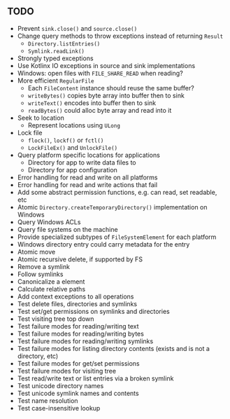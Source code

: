 
## TODO

- Prevent `sink.close()` and `source.close()`
- Change query methods to throw exceptions instead of returning `Result`
  - `Directory.listEntries()`
  - `Symlink.readLink()`
- Strongly typed exceptions
- Use Kotlinx IO exceptions in source and sink implementations
- Windows: open files with `FILE_SHARE_READ` when reading?
- More efficient `RegularFile`
  - Each `FileContent` instance should reuse the same buffer?
  - `writeBytes()` copies byte array into buffer then to sink 
  - `writeText()` encodes into buffer then to sink
  - `readBytes()` could alloc byte array and read into it
- Seek to location
  - Represent locations using `ULong` 
- Lock file
  - `flock()`, `lockf()` or `fctl()`
  - `LockFileEx()` and `UnlockFile()`
- Query platform specific locations for applications
  - Directory for app to write data files to
  - Directory for app configuration
- Error handling for read and write on all platforms
- Error handling for read and write actions that fail
- Add some abstract permission functions, e.g. can read, set readable, etc
- Atomic `Directory.createTemporaryDirectory()` implementation on Windows
- Query Windows ACLs
- Query file systems on the machine
- Provide specialized subtypes of `FileSystemElement` for each platform
- Windows directory entry could carry metadata for the entry
- Atomic move
- Atomic recursive delete, if supported by FS
- Remove a symlink
- Follow symlinks
- Canonicalize a element
- Calculate relative paths
- Add context exceptions to all operations
- Test delete files, directories and symlinks
- Test set/get permissions on symlinks and directories
- Test visiting tree top down
- Test failure modes for reading/writing text
- Test failure modes for reading/writing bytes
- Test failure modes for reading/writing symlinks
- Test failure modes for listing directory contents (exists and is not a directory, etc)
- Test failure modes for get/set permissions
- Test failure modes for visiting tree
- Test read/write text or list entries via a broken symlink
- Test unicode directory names
- Test unicode symlink names and contents
- Test name resolution
- Test case-insensitive lookup
